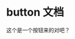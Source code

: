 # button 文档

<script setup>
import IButton from '../../packages/button'

</script>
<IButton/>
这个是一个按钮来的对吧？
